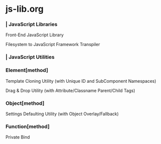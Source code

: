 # js-lib.org

### | JavaScript Libraries

Front-End JavaScript Library
    <script src="http://on.js-lib.org"></script>

Filesystem to JavaScript Framework Transpiler
    <script src="http://fs.js-lib.org"></script>

### | JavaScript Utilities

### Element[method]

Template Cloning Utility (with Unique ID and SubComponent Namespaces)
    <script src="http://Element.cloneTemplate.js-lib.org"></script>

Drag & Drop Utility (with Attribute/Classname Parent/Child Tags)
    <script src="http://Element.dragdrop.js-lib.org"></script>

### Object[method]

Settings Defaulting Utility (with Object Overlay/Fallback)
    <script src="http://Object.default.js-lib.org"></script>

### Function[method]

Private Bind
    <script src="http://Function.privateBind.js-lib.org"></script>